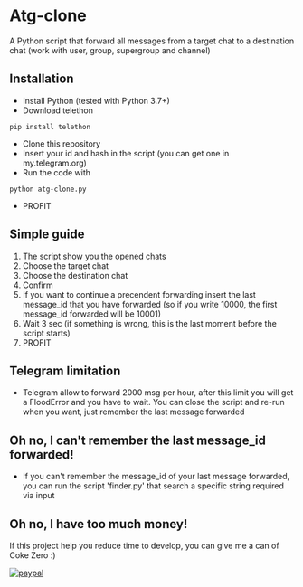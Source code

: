 # Atg-clone

A Python script that forward all messages from a target chat to a destination chat (work with user, group, supergroup and channel)

## Installation

- Install Python (tested with Python 3.7+)
- Download telethon
```shell
pip install telethon
```
- Clone this repository
- Insert your id and hash in the script (you can get one in my.telegram.org)
- Run the code with
```shell
python atg-clone.py
```
- PROFIT

## Simple guide
1. The script show you the opened chats
2. Choose the target chat
3. Choose the destination chat
4. Confirm 
5. If you want to continue a precendent forwarding insert the last message_id that you have forwarded
(so if you write 10000, the first message_id forwarded will be 10001)
6. Wait 3 sec (if something is wrong, this is the last moment before the script starts)
7. PROFIT

## Telegram limitation
- Telegram allow to forward 2000 msg per hour, after this limit you will get a FloodError and you have to wait. You can close the script and re-run when you want, just remember the last message forwarded

## Oh no, I can't remember the last message_id forwarded!
- If you can't remember the message_id of your last message forwarded, you can run the script 'finder.py' that search a specific string required via input

## Oh no, I have too much money!
If this project help you reduce time to develop, you can give me a can of Coke Zero :) 

[![paypal](https://www.paypalobjects.com/en_US/i/btn/btn_donateCC_LG.gif)](http://paypal.me/andrea8998)
